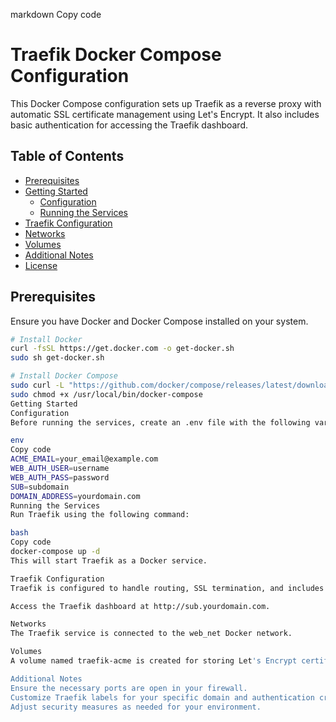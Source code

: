 markdown
Copy code
# Traefik Docker Compose Configuration

This Docker Compose configuration sets up Traefik as a reverse proxy with automatic SSL certificate management using Let's Encrypt. It also includes basic authentication for accessing the Traefik dashboard.

## Table of Contents
- [Prerequisites](#prerequisites)
- [Getting Started](#getting-started)
  - [Configuration](#configuration)
  - [Running the Services](#running-the-services)
- [Traefik Configuration](#traefik-configuration)
- [Networks](#networks)
- [Volumes](#volumes)
- [Additional Notes](#additional-notes)
- [License](#license)

## Prerequisites

Ensure you have Docker and Docker Compose installed on your system.

```bash
# Install Docker
curl -fsSL https://get.docker.com -o get-docker.sh
sudo sh get-docker.sh

# Install Docker Compose
sudo curl -L "https://github.com/docker/compose/releases/latest/download/docker-compose-$(uname -s)-$(uname -m)" -o /usr/local/bin/docker-compose
sudo chmod +x /usr/local/bin/docker-compose
Getting Started
Configuration
Before running the services, create an .env file with the following variables:

env
Copy code
ACME_EMAIL=your_email@example.com
WEB_AUTH_USER=username
WEB_AUTH_PASS=password
SUB=subdomain
DOMAIN_ADDRESS=yourdomain.com
Running the Services
Run Traefik using the following command:

bash
Copy code
docker-compose up -d
This will start Traefik as a Docker service.

Traefik Configuration
Traefik is configured to handle routing, SSL termination, and includes a basic authentication middleware for the Traefik dashboard. Update Traefik labels in the docker-compose.yml file as needed.

Access the Traefik dashboard at http://sub.yourdomain.com.

Networks
The Traefik service is connected to the web_net Docker network.

Volumes
A volume named traefik-acme is created for storing Let's Encrypt certificates.

Additional Notes
Ensure the necessary ports are open in your firewall.
Customize Traefik labels for your specific domain and authentication credentials.
Adjust security measures as needed for your environment.

